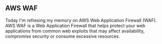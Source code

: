 ## AWS WAF

Today I'm refresing my memory on AWS Web Application Firewall (WAF).  AWS WAF is a Web Application Firewall that helps protect your web applications from common web exploits that may affect availability, compromise security or consume excessive resources.
